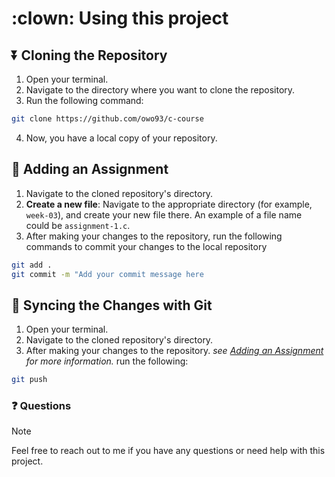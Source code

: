 # :clown: Using this project

## ⏬ Cloning the Repository

1. Open your terminal.
2. Navigate to the directory where you want to clone the repository.
3. Run the following command:

```bash
git clone https://github.com/owo93/c-course
```

4. Now, you have a local copy of your repository.

## 📃 Adding an Assignment

1. Navigate to the cloned repository's directory.
2. **Create a new file**: Navigate to the appropriate directory (for example, `week-03`), and create your new file there. An example of a file name could be `assignment-1.c`.
3. After making your changes to the repository, run the following commands to commit your changes to the local repository

```bash
git add .
git commit -m "Add your commit message here
```

## 🔄 Syncing the Changes with Git

1. Open your terminal.
2. Navigate to the cloned repository's directory.
3. After making your changes to the repository. *see [Adding an Assignment](#-adding-an-assignment) for more information.* run the following:

```bash
git push
```

### ❓ Questions

> [!NOTE]
> Feel free to reach out to me if you have any questions or need help with this project.
